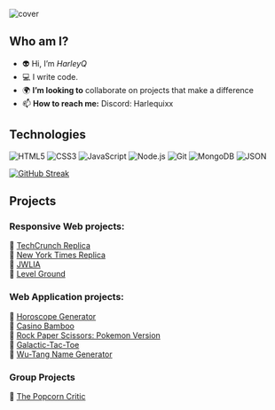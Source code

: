 ![cover](https://user-images.githubusercontent.com/101942628/167476842-eb77e955-3569-4fec-9ec1-9b8101df03bc.png)
## Who am I?
- :alien: Hi, I’m <em>HarleyQ</em>
- :computer: I write code.
- :earth_africa: <strong>I’m looking to</strong> collaborate on projects that make a difference
- 📫 <strong>How to reach me:</strong> Discord: Harlequixx

## Technologies
![HTML5](https://img.shields.io/badge/HTML5-E34F26?style=for-the-badge&logo=HTML5&logoColor=white)
![CSS3](https://img.shields.io/badge/CSS3-1572B6?style=for-the-badge&logo=CSS3&logoColor=white)
![JavaScript](https://img.shields.io/badge/JavaScript-F7DF1E?style=for-the-badge&logo=JavaScript&logoColor=white)
![Node.js](https://img.shields.io/badge/Node.js-339933?style=for-the-badge&logo=Node.js&logoColor=white)
![Git](https://img.shields.io/badge/Git-F05032?style=for-the-badge&logo=Git&logoColor=white)
![MongoDB](https://img.shields.io/badge/MongoDB-47A248?style=for-the-badge&logo=MongoDB&logoColor=white)
![JSON](https://img.shields.io/badge/JSON-000000?style=for-the-badge&logo=JSON&logoColor=white)
<!-- ![React](https://img.shields.io/badge/React-61DAFB?style=for-the-badge&logo=React&logoColor=white) -->
[![GitHub Streak](http://github-readme-streak-stats.herokuapp.com?user=DevHarleyA&theme=github-dark&hide_border=true&date_format=j%20M%5B%20Y%5D&fire=DD9C00)](https://git.io/streak-stats)

## Projects
### Responsive Web projects:
:panda_face: [TechCrunch Replica](https://techcrunchproject.netlify.app/)</br>
:panda_face: [New York Times Replica](https://nytproject.netlify.app/)</br>
:panda_face: [JWLIA](https://jwliaproto.netlify.app/)</br>
:panda_face: [Level Ground](https://levelgroundprototype.netlify.app/)</br>

### Web Application projects:
:panda_face: [Horoscope Generator](https://horoscopecheck.netlify.app/)</br>
:panda_face: [Casino Bamboo](https://bambooluckyday.netlify.app/)</br>
:panda_face: [Rock Paper Scissors: Pokemon Version](https://firstbattle.netlify.app/)</br>
:panda_face: [Galactic-Tac-Toe](https://galactictactoe.netlify.app/)</br>
:panda_face: [Wu-Tang Name Generator](https://wutangnamegen.netlify.app)

### Group Projects
:panda_face: [The Popcorn Critic](https://popcorn-critic.netlify.app/)</br>

<!-- More projects available on my portfolio site: [DevHarleyA's Portfolio](https://aharleydev.netlify.app) -->


<!-- - 👀 <strong>I’m interested in</strong> creating websites and web applications. -->
<!---
DevHarleyA/DevHarleyA is a ✨ special ✨ repository because its `README.md` (this file) appears on your GitHub profile.
You can click the Preview link to take a look at your changes.
--->
